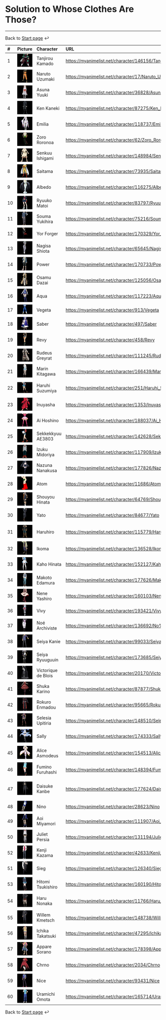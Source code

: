 # Solution to Whose Clothes Are Those?

___

Back to [Start page](../README.md) ↩️

| # | Picture | Character | URL | Anime |
| :--- | :---: | :--- | :--- | :---: |
| 1 | ![Question 1](images/Question%201.png "Question 1") | Tanjirou Kamado | https://myanimelist.net/character/146156/Tanjirou_Kamado | Demon Slayer |
| 2 | ![Question 2](images/Question%202.png "Question 2") | Naruto Uzumaki | https://myanimelist.net/character/17/Naruto_Uzumaki | Naruto |
| 3 | ![Question 3](images/Question%203.png "Question 3") | Asuna Yuuki | https://myanimelist.net/character/36828/Asuna_Yuuki | Sword Art Online |
| 4 | ![Question 4](images/Question%204.png "Question 4") | Ken Kaneki | https://myanimelist.net/character/87275/Ken_Kaneki | Tokyo Ghoul |
| 5 | ![Question 5](images/Question%205.png "Question 5") | Emilia | https://myanimelist.net/character/118737/Emilia | Re:Zero |
| 6 | ![Question 6](images/Question%206.png "Question 6") | Zoro Roronoa | https://myanimelist.net/character/62/Zoro_Roronoa | One Piece |
| 7 | ![Question 7](images/Question%207.png "Question 7") | Senkuu Ishigami | https://myanimelist.net/character/148984/Senkuu_Ishigami | Dr. Stone |
| 8 | ![Question 8](images/Question%208.png "Question 8") | Saitama | https://myanimelist.net/character/73935/Saitama | One Punch Man |
| 9 | ![Question 9](images/Question%209.png "Question 9") | Albedo | https://myanimelist.net/character/116275/Albedo | Overlord |
| 10 | ![Question 10](images/Question%2010.png "Question 10") | Ryuuko Matoi | https://myanimelist.net/character/83797/Ryuuko_Matoi | Kill la Kill |
| 11 | ![Question 11](images/Question%2011.png "Question 11") | Souma Yukihira | https://myanimelist.net/character/75216/Souma_Yukihira | Food Wars! |
| 12 | ![Question 12](images/Question%2012.png "Question 12") | Yor Forger | https://myanimelist.net/character/170329/Yor_Forger | Spy x Family |
| 13 | ![Question 13](images/Question%2013.png "Question 13") | Nagisa Shiota | https://myanimelist.net/character/65645/Nagisa_Shiota | Assassination Classroom |
| 14 | ![Question 14](images/Question%2014.png "Question 14") | Power | https://myanimelist.net/character/170733/Power | Chainsaw Man |
| 15 | ![Question 15](images/Question%2015.png "Question 15") | Osamu Dazai | https://myanimelist.net/character/125056/Osamu_Dazai | Bungou Stray Dogs |
| 16 | ![Question 16](images/Question%2016.png "Question 16") | Aqua | https://myanimelist.net/character/117223/Aqua | Konosuba |
| 17 | ![Question 17](images/Question%2017.png "Question 17") | Vegeta | https://myanimelist.net/character/913/Vegeta | Dragon Ball Z |
| 18 | ![Question 18](images/Question%2018.png "Question 18") | Saber | https://myanimelist.net/character/497/Saber | Fate/Stay Night |
| 19 | ![Question 19](images/Question%2019.png "Question 19") | Revy | https://myanimelist.net/character/458/Revy | Black Lagoon |
| 20 | ![Question 20](images/Question%2020.png "Question 20") | Rudeus Greyrat | https://myanimelist.net/character/111245/Rudeus_Greyrat | Mushoku Tensei |
| 21 | ![Question 21](images/Question%2021.png "Question 21") | Marin Kitagawa | https://myanimelist.net/character/166439/Marin_Kitagawa | My Dress-Up Darling |
| 22 | ![Question 22](images/Question%2022.png "Question 22") | Haruhi Suzumiya | https://myanimelist.net/character/251/Haruhi_Suzumiya | The Melancholy of Haruhi Suzumiya |
| 23 | ![Question 23](images/Question%2023.png "Question 23") | Inuyasha | https://myanimelist.net/character/1353/Inuyasha | Inuyasha |
| 24 | ![Question 24](images/Question%2024.png "Question 24") | Ai Hoshino | https://myanimelist.net/character/188037/Ai_Hoshino | Oshi no Ko |
| 25 | ![Question 25](images/Question%2025.png "Question 25") | Sekkekkyuu AE3803 | https://myanimelist.net/character/142628/Sekkekkyuu_AE3803 | Cells at Work! |
| 26 | ![Question 26](images/Question%2026.png "Question 26") | Izuku Midoriya | https://myanimelist.net/character/117909/Izuku_Midoriya | My Hero Academia |
| 27 | ![Question 27](images/Question%2027.png "Question 27") | Nazuna Nanakusa | https://myanimelist.net/character/177826/Nazuna_Nanakusa | Call of the Night |
| 28 | ![Question 28](images/Question%2028.png "Question 28") | Atom | https://myanimelist.net/character/11686/Atom | Astro Boy |
| 29 | ![Question 29](images/Question%2029.png "Question 29") | Shouyou Hinata | https://myanimelist.net/character/64769/Shouyou_Hinata | Haikyuu!! |
| 30 | ![Question 30](images/Question%2030.png "Question 30") | Yato | https://myanimelist.net/character/84677/Yato | Noragami |
| 31 | ![Question 31](images/Question%2031.png "Question 31") | Haruhiro | https://myanimelist.net/character/115779/Haruhiro | Grimgar of Fantasy and Ash |
| 32 | ![Question 32](images/Question%2032.png "Question 32") | Ikoma | https://myanimelist.net/character/136528/Ikoma | Kabaneri of the Iron Fortress |
| 33 | ![Question 33](images/Question%2033.png "Question 33") | Kaho Hinata | https://myanimelist.net/character/152127/Kaho_Hinata | Blend S |
| 34 | ![Question 34](images/Question%2034.png "Question 34") | Makoto Edamura | https://myanimelist.net/character/177626/Makoto_Edamura | Great Pretender |
| 35 | ![Question 35](images/Question%2035.png "Question 35") | Nene Yashiro | https://myanimelist.net/character/160103/Nene_Yashiro | Toilet-Bound Hanako-kun |
| 36 | ![Question 36](images/Question%2036.png "Question 36") | Vivy | https://myanimelist.net/character/193421/Vivy | Vivy: Fluorite Eye's Song |
| 37 | ![Question 37](images/Question%2037.png "Question 37") | Noé Archiviste | https://myanimelist.net/character/136692/No%C3%A9_Archiviste | The Case Study of Vanitas |
| 38 | ![Question 38](images/Question%2038.png "Question 38") | Seiya Kanie | https://myanimelist.net/character/99033/Seiya_Kanie | Amagi Brilliant Park |
| 39 | ![Question 39](images/Question%2039.png "Question 39") | Seiya Ryuuguuin | https://myanimelist.net/character/173685/Seiya_Ryuuguuin | Cautious Hero |
| 40 | ![Question 40](images/Question%2040.png "Question 40") | Victorique de Blois | https://myanimelist.net/character/20170/Victorique_de_Blois | Gosick |
| 41 | ![Question 41](images/Question%2041.png "Question 41") | Shuka Karino | https://myanimelist.net/character/87877/Shuka_Karino | Darwin's Game |
| 42 | ![Question 42](images/Question%2042.png "Question 42") | Rokuro Enmadou | https://myanimelist.net/character/95665/Rokuro_Enmadou | Twin Star Exorcists |
| 43 | ![Question 43](images/Question%2043.png "Question 43") | Selesia Upitiria | https://myanimelist.net/character/148510/Selesia_Upitiria | Re:Creators |
| 44 | ![Question 44](images/Question%2044.png "Question 44") | Sally | https://myanimelist.net/character/174333/Sally | BOFURI |
| 45 | ![Question 45](images/Question%2045.png "Question 45") | Alice Asmodeus | https://myanimelist.net/character/154513/Alice_Asmodeus | Welcome to Demon School! Iruma-kun |
| 46 | ![Question 46](images/Question%2046.png "Question 46") | Fumino Furuhashi | https://myanimelist.net/character/148394/Fumino_Furuhashi | BokuBen |
| 47 | ![Question 47](images/Question%2047.png "Question 47") | Daisuke Kanbe | https://myanimelist.net/character/177624/Daisuke_Kanbe | The Millionaire Detective - Balance: UNLIMITED |
| 48 | ![Question 48](images/Question%2048.png "Question 48") | Nino | https://myanimelist.net/character/28623/Nino | Arakawa Under the Bridge |
| 49 | ![Question 49](images/Question%2049.png "Question 49") | Aoi Miyamori | https://myanimelist.net/character/111907/Aoi_Miyamori | Shirobako |
| 50 | ![Question 50](images/Question%2050.png "Question 50") | Juliet Persia | https://myanimelist.net/character/131194/Juliet_Persia | Boarding School Juliet |
| 52 | ![Question 51](images/Question%2051.png "Question 51") | Kenji Kazama | https://myanimelist.net/character/42633/Kenji_Kazama | D-Frag! |
| 51 | ![Question 52](images/Question%2052.png "Question 52") | Sieg | https://myanimelist.net/character/126340/Sieg | Fate/Apocrypha |
| 53 | ![Question 53](images/Question%2053.png "Question 53") | Hitomi Tsukishiro | https://myanimelist.net/character/160190/Hitomi_Tsukishiro | Iroduku: The World in Colors |
| 54 | ![Question 54](images/Question%2054.png "Question 54") | Haru Nonaka | https://myanimelist.net/character/11766/Haru_Nonaka | Sing "Yesterday" for Me |
| 55 | ![Question 55](images/Question%2055.png "Question 55") | Willem Kmetsch | https://myanimelist.net/character/148738/Willem_Kmetsch | SukaSuka |
| 56 | ![Question 56](images/Question%2056.png "Question 56") | Ichika Takatsuki | https://myanimelist.net/character/47295/Ichika_Takatsuki | Waiting in the Summer |
| 57 | ![Question 57](images/Question%2057.png "Question 57") | Appare Sorano | https://myanimelist.net/character/178398/Appare_Sorano | Appare-Ranman! |
| 58 | ![Question 58](images/Question%2058.png "Question 58") | Chrno | https://myanimelist.net/character/2034/Chrno | Chrono Crusade |
| 59 | ![Question 59](images/Question%2059.png "Question 59") | Nice | https://myanimelist.net/character/93431/Nice | Hamatora |
| 60 | ![Question 60](images/Question%2060.png "Question 60") | Uramichi Omota | https://myanimelist.net/character/165714/Uramichi_Omota | Uramichi Oniisan |

Back to [Start page](../README.md) ↩️
